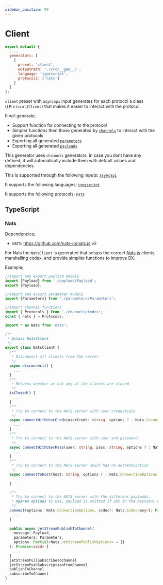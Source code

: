 ```yaml
---
sidebar_position: 99
---
```


# Client

```js
export default {
  ...,
  generators: [
    {
      preset: 'client',
      outputPath: './src/__gen__/', 
      language: 'typescript',
      protocols: ['nats']
    }
  ]
};
```

`client` preset with `asyncapi` input generates for each protocol a class (`{Protocol}Client`) that makes it easier to interact with the protocol.

It will generate;
- Support function for connecting to the protocol
- Simpler functions then those generated by [`channels`](./channels.md) to interact with the given protocols
- Exporting all generated [`parameters`](./parameters.md)
- Exporting all generated [`payloads`](./payloads.md)

This generator uses `channels` generators, in case you dont have any defined, it will automatically include them with default values and dependencies.

This is supported through the following inputs: [`asyncapi`](#inputs)

It supports the following languages; [`typescript`](#typescript)

It supports the following protocols; [`nats`](../protocols/nats.md)

## TypeScript

### Nats

Dependencies;
- `NATS`: https://github.com/nats-io/nats.js v2

For Nats the `NatsClient` is generated that setups the correct [Nats.js](https://github.com/nats-io/nats.js) clients, marshalling codex, and provide simplier functions to improve DX.

Example;
```ts
//Import and export payload models
import {Payload} from './payload/Payload';
export {Payload};

//Import and export parameter models
import {Parameters} from './parameters/Parameters';

//Import channel functions
import { Protocols } from './channels/index';
const { nats } = Protocols;

import * as Nats from 'nats';

/**
 * @class NatsClient
 */
export class NatsClient {
  /**
   * Disconnect all clients from the server
   */
  async disconnect() {
    ...
  }
  /**
   * Returns whether or not any of the clients are closed
   */
  isClosed() {
    ...
  }
  /**
   * Try to connect to the NATS server with user credentials
   */
  async connectWithUserCreds(userCreds: string, options ? : Nats.ConnectionOptions, codec ? : Nats.Codec < any > ) {
    ...
  }
  /**
   * Try to connect to the NATS server with user and password
   */
  async connectWithUserPass(user: string, pass: string, options ? : Nats.ConnectionOptions, codec ? : Nats.Codec < any > ) {
    ...
  }
  /**
   * Try to connect to the NATS server which has no authentication
   */
  async connectToHost(host: string, options ? : Nats.ConnectionOptions, codec ? : Nats.Codec < any > ) {
    ...
  }

  /**
   * Try to connect to the NATS server with the different payloads.
   * @param options to use, payload is omitted if sat in the AsyncAPI document.
   */
  connect(options: Nats.ConnectionOptions, codec?: Nats.Codec<any>): Promise<void> {
    ...
  }
  
  public async jetStreamPublishToChannel(
    message: Payload, 
    parameters: Parameters, 
    options: Partial<Nats.JetStreamPublishOptions> = {}
  ): Promise<void> {
    ...
  }
  jetStreamPullSubscribeToChannel
  jetStreamPushSubscriptionFromChannel
  publishToChannel
  subscribeToChannel
}
```